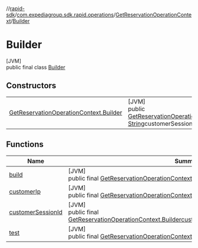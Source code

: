 //[rapid-sdk](../../../../index.md)/[com.expediagroup.sdk.rapid.operations](../../index.md)/[GetReservationOperationContext](../index.md)/[Builder](index.md)

# Builder

[JVM]\
public final class [Builder](index.md)

## Constructors

| | |
|---|---|
| [GetReservationOperationContext.Builder](-get-reservation-operation-context.-builder.md) | [JVM]<br>public [GetReservationOperationContext.Builder](index.md)[GetReservationOperationContext.Builder](-get-reservation-operation-context.-builder.md)([String](https://docs.oracle.com/javase/8/docs/api/java/lang/String.html)customerIp, [String](https://docs.oracle.com/javase/8/docs/api/java/lang/String.html)customerSessionId, [String](https://docs.oracle.com/javase/8/docs/api/java/lang/String.html)test) |

## Functions

| Name | Summary |
|---|---|
| [build](build.md) | [JVM]<br>public final [GetReservationOperationContext](../index.md)[build](build.md)() |
| [customerIp](customer-ip.md) | [JVM]<br>public final [GetReservationOperationContext.Builder](index.md)[customerIp](customer-ip.md)([String](https://docs.oracle.com/javase/8/docs/api/java/lang/String.html)customerIp) |
| [customerSessionId](customer-session-id.md) | [JVM]<br>public final [GetReservationOperationContext.Builder](index.md)[customerSessionId](customer-session-id.md)([String](https://docs.oracle.com/javase/8/docs/api/java/lang/String.html)customerSessionId) |
| [test](test.md) | [JVM]<br>public final [GetReservationOperationContext.Builder](index.md)[test](test.md)([String](https://docs.oracle.com/javase/8/docs/api/java/lang/String.html)test) |

